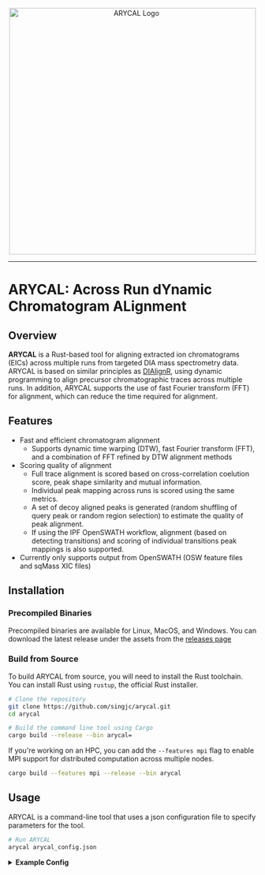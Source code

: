 <p align="center">
  <picture>
    <source media="(prefers-color-scheme: dark)" srcset="https://github.com/singjc/arycal/raw/master/assets/img/arycal_logo_400x419.png" alt="ARYCAL_Logo" width="500">
    <source media="(prefers-color-scheme: light)" srcset="https://github.com/singjc/arycal/raw/master/assets/img/arycal_logo_400x419.png" alt="ARYCAL_Logo" width="500">
    <img alt="ARYCAL Logo" comment="Placeholder to transition between light color mode and dark color mode - this image is not directly used." src="https://github.com/singjc/arycal/raw/master/assets/img/arycal_logo_400x419.pngarycal_logo_400x419.png">
  </picture>
</p>

---

# ARYCAL: Across Run dYnamic Chromatogram ALignment


## Overview
**ARYCAL** is a Rust-based tool for aligning extracted ion chromatograms (EICs) across multiple runs from targeted DIA mass spectrometry data. ARYCAL is based on  similar principles as [DIAlignR](https://github.com/shubham1637/DIAlignR), using dynamic programming to align precursor chromatographic traces across multiple runs. In addition, ARYCAL supports the use of fast Fourier transform (FFT) for alignment, which can reduce the time required for alignment.

## Features
- Fast and efficient chromatogram alignment
  - Supports dynamic time warping (DTW), fast Fourier transform (FFT), and a combination of FFT refined by DTW alignment methods
- Scoring quality of alignment
  - Full trace alignment is scored based on cross-correlation coelution score, peak shape similarity and mutual information.
  - Individual peak mapping across runs is scored using the same metrics.
  - A set of decoy aligned peaks is generated (random shuffling of query peak or random region selection) to estimate the quality of peak alignment.
  - If using the IPF OpenSWATH workflow, alignment (based on detecting transitions) and scoring of individual transitions peak mappings is also supported.
- Currently only supports output from OpenSWATH (OSW feature files and sqMass XIC files)

## Installation

### Precompiled Binaries

Precompiled binaries are available for Linux, MacOS, and Windows. You can download the latest release under the assets from the [releases page](https://github.com/singjc/arycal/releases)

### Build from Source

To build ARYCAL from source, you will need to install the Rust toolchain. You can install Rust using `rustup`, the official Rust installer.

```bash
# Clone the repository
git clone https://github.com/singjc/arycal.git
cd arycal

# Build the command line tool using Cargo
cargo build --release --bin arycal=
```

If you're working on an HPC, you can add the `--features mpi` flag to enable MPI support for distributed computation across multiple nodes.

```bash
cargo build --features mpi --release --bin arycal
```

## Usage

ARYCAL is a command-line tool that uses a json configuration file to specify parameters for the tool. 

```bash
# Run ARYCAL 
arycal arycal_config.json
```

<details>
<summary> <b>Example Config</b> </summary>

Remove the comments before running the configuration file.

```json
{
  "xic": {
    # Use the precursor chromatogram in the alignment
    "include-precursor": true,
    # Number of precursor isotopes to use
    "num-isotopes": 3,
    # The extraction ion chroamtogram input file type (Currently only sqMass is supported)
    "file-type": "sqMass",
    # The file paths to the XIC files
    "file-paths": [
      "data/xics/hroest_K120808_Strep0%PlasmaBiolRepl1_R01_SW.sqMass",
      "data/xics/hroest_K120808_Strep0%PlasmaBiolRepl1_R02_SW.sqMass",
      "data/xics/hroest_K120808_Strep0%PlasmaBiolRepl1_R03_SW.sqMass"
    ]
  },
  "features": {
    # The feature file type (Currently only OSW is supported)
    "file-type": "osw",
    # The file paths to the feature files (Currently only one file is supported, assumming it's a merged OSW file of all runs)
    "file-paths": [
      "data/merged.osw"
    ]
  },
  "filters": {
    # Whether to include decoy precursor XICs to align as well
    "decoy": false,
    # Whether to aligned and score identifying transitions
    "include_identifying_transitions": false
  },
  "alignment": {
    # The batch size for aligning N precursors for a given thread
    "batch_size": 1000,
    # The alignment method to use (Currently supports DTW, FFT, and FFTDTW)
    "method": "FFT",
    # The type of reference to use (Currently supports star, mst, progressive)
    "reference_type": "star",
    # Specifies the reference run to use (otherwise a random run is selected each time). Only used if reference_type is set to "star"
    "reference_run": null,
    # Whether to use the total ion chromatogram (TIC) for alignment. (Currently only supports true, as the alignment path is usually monotonic for the MS2 transitions)
    "use_tic": true,
    # Smoothing parameters for the chromatogram (Currently only supports Savitsky-golay smoothing)
    "smoothing": {
      "sgolay_window": 11,
      "sgolay_order": 3
    },
    # The tolearance for mapping query peaks to the reference run using the alignment result
    "rt_mapping_tolerance": 20.0,
    # The method for generating decoy aligned peaks. (Currently supports shuffle, random_region)
    "decoy_peak_mapping_method": "shuffle",
    # Size of the window to use for the decoy peak mapping. Only used when the method is random_region.
    "decoy_window_size": 30
  },
  # Disable the tqdm progress bar
  "disable_progress_bar": false,
}
```

</details>

